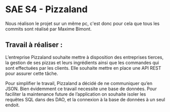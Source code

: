# SAE S4 - Pizzaland

Nous réalison le projet sur un même pc, c'est donc pour cela que tous les commits sont réalisé par Maxime Bimont.

## Travail à réaliser :

L’entreprise Pizzaland souhaite mettre à disposition des entreprises tierces, la gestion de ses pizzas et leurs
ingrédients ainsi que les commandes qui sont effectuées par les clients. Elle souhaite mettre en place une API REST pour assurer cette tâche.

Pour simplifier le travail, Pizzaland a décidé de ne communiquer qu’en JSON. Bien évidemment ce travail necessite
une base de données. Pour faciliter la maintenance future de l’application on souhaite isoler les requêtes SQL dans des DAO, et la connexion à la base de données à un seul endoit.
